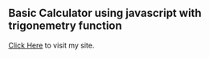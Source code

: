 ## Basic Calculator using javascript with trigonemetry function 
[Click Here](https://av1shek.github.io/calculator/) to visit my site.
